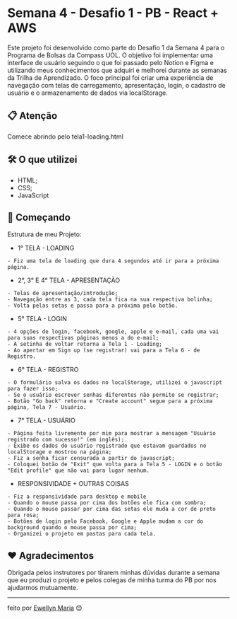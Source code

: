 # Semana 4 - Desafio 1 - PB - React + AWS
Este projeto foi desenvolvido como parte do Desafio 1 da Semana 4 para o Programa de Bolsas da Compass UOL. O objetivo foi implementar uma interface de usuário seguindo o que foi passado pelo Notion e Figma e utilizando meus conhecimentos que adquiri e melhorei durante as semanas da Trilha de Aprendizado. O foco principal foi criar uma experiência de navegação com telas de carregamento, apresentação, login, o cadastro de usuário e o armazenamento de dados via localStorage.

## 📋 Atenção

Comece abrindo pelo tela1-loading.html

## 🛠️ O que utilizei

* HTML; 
* CSS; 
* JavaScript

## 🚀 Começando

Estrutura de meu Projeto:

* 1° TELA - LOADING
```
- Fiz uma tela de loading que dura 4 segundos até ir para a próxima página.
```

* 2°, 3° E 4° TELA - APRESENTAÇÃO
```
- Telas de apresentação/introdução;
- Navegação entre as 3, cada tela fica na sua respectiva bolinha; 
- Volta pelas setas e passa para a próxima pelo botão.
```

* 5° TELA - LOGIN
```
- 4 opções de login, facebook, google, apple e e-mail, cada uma vai para suas respectivas páginas menos a do e-mail;
- A setinha de voltar retorna a Tela 1 - Loading;
- Ao apertar em Sign up (se registrar) vai para a Tela 6 - de Registro.
```

* 6° TELA - REGISTRO
```
- O formulário salva os dados no localStorage, utilizei o javascript para fazer isso;
- Se o usuário escrever senhas diferentes não permite se registrar;
- Botão "Go back" retorna e "Create account" segue para a próxima página, Tela 7 - Usuário.
```

* 7° TELA - USUÁRIO
```
- Página feita livremente por mim para mostrar a mensagem "Usuário registrado com sucesso!" (em inglês);
- Exibe os dados do usuário registrado que estavam guardados no localStorage e mostrou na página;
- Fiz a senha ficar censurada a partir do javascript;
- Coloquei botão de "Exit" que volta para a Tela 5 - LOGIN e o botão "Edit profile" que não vai para lugar nenhum.
```

* RESPONSIVIDADE + OUTRAS COISAS
```
- Fiz a responsividade para desktop e mobile
- Quando o mouse passa por cima dos botões ele fica com sombra;
- Quando o mouse passar por cima das setas ele muda a cor de preto para rosa;
- Botões de login pelo Facebook, Google e Apple mudam a cor do background quando o mouse passa por cima;
- Organizei o projeto em pastas para cada tela.
```

## ❤️ Agradecimentos

Obrigada pelos instrutores por tirarem minhas dúvidas durante a semana que eu produzi o projeto e pelos colegas de minha turma do PB por nos ajudarmos mutuamente.

---
feito por [Ewellyn Maria](https://github.com/ewemf) 😊